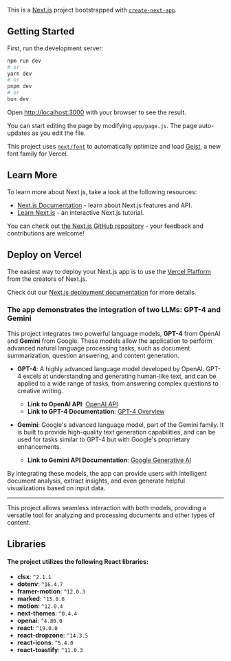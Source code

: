 This is a [Next.js](https://nextjs.org) project bootstrapped with [`create-next-app`](https://github.com/vercel/next.js/tree/canary/packages/create-next-app).

## Getting Started

First, run the development server:

```bash
npm run dev
# or
yarn dev
# or
pnpm dev
# or
bun dev
```

Open [http://localhost:3000](http://localhost:3000) with your browser to see the result.

You can start editing the page by modifying `app/page.js`. The page auto-updates as you edit the file.

This project uses [`next/font`](https://nextjs.org/docs/app/building-your-application/optimizing/fonts) to automatically optimize and load [Geist](https://vercel.com/font), a new font family for Vercel.

## Learn More

To learn more about Next.js, take a look at the following resources:

- [Next.js Documentation](https://nextjs.org/docs) - learn about Next.js features and API.
- [Learn Next.js](https://nextjs.org/learn) - an interactive Next.js tutorial.

You can check out [the Next.js GitHub repository](https://github.com/vercel/next.js) - your feedback and contributions are welcome!

## Deploy on Vercel

The easiest way to deploy your Next.js app is to use the [Vercel Platform](https://vercel.com/new?utm_medium=default-template&filter=next.js&utm_source=create-next-app&utm_campaign=create-next-app-readme) from the creators of Next.js.

Check out our [Next.js deployment documentation](https://nextjs.org/docs/app/building-your-application/deploying) for more details.

### The app demonstrates the integration of two LLMs: GPT-4 and Gemini

This project integrates two powerful language models, **GPT-4** from OpenAI and **Gemini** from Google. These models allow the application to perform advanced natural language processing tasks, such as document summarization, question answering, and content generation.

- **GPT-4**: A highly advanced language model developed by OpenAI. GPT-4 excels at understanding and generating human-like text, and can be applied to a wide range of tasks, from answering complex questions to creative writing.
  - **Link to OpenAI API**: [OpenAI API](https://platform.openai.com/docs)
  - **Link to GPT-4 Documentation**: [GPT-4 Overview](https://openai.com/research/gpt-4)

- **Gemini**: Google's advanced language model, part of the Gemini family. It is built to provide high-quality text generation capabilities, and can be used for tasks similar to GPT-4 but with Google's proprietary enhancements.
  - **Link to Gemini API Documentation**: [Google Generative AI](https://developers.google.com/generative-ai)

By integrating these models, the app can provide users with intelligent document analysis, extract insights, and even generate helpful visualizations based on input data.

---
This project allows seamless interaction with both models, providing a versatile tool for analyzing and processing documents and other types of content.



## Libraries

#### The project utilizes the following React libraries:

- **clsx**: `^2.1.1`
- **dotenv**: `^16.4.7`
- **framer-motion**: `^12.0.3`
- **marked**: `^15.0.6`
- **motion**: `^12.0.4`
- **next-themes**: `^0.4.4`
- **openai**: `^4.80.0`
- **react**: `^19.0.0`
- **react-dropzone**: `^14.3.5`
- **react-icons**: `^5.4.0`
- **react-toastify**: `^11.0.3`


